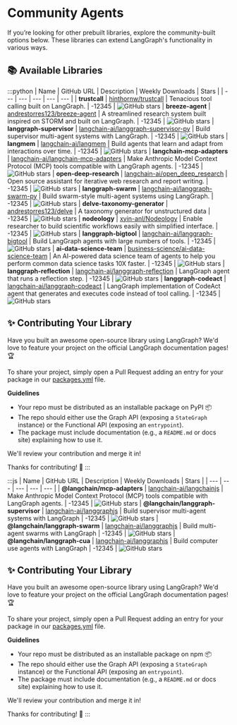 [//]: # (This file is automatically generated using a script in docs/_scripts. Do not edit this file directly!)
# Community Agents

If you’re looking for other prebuilt libraries, explore the community-built options 
below. These libraries can extend LangGraph's functionality in various ways.

## 📚 Available Libraries
[//]: # (This file is automatically generated using a script in docs/_scripts. Do not edit this file directly!)

:::python
| Name | GitHub URL | Description | Weekly Downloads | Stars |
| --- | --- | --- | --- | --- |
| **trustcall** | [hinthornw/trustcall](https://github.com/hinthornw/trustcall) | Tenacious tool calling built on LangGraph. | -12345 | ![GitHub stars](https://img.shields.io/github/stars/hinthornw/trustcall?style=social)
| **breeze-agent** | [andrestorres123/breeze-agent](https://github.com/andrestorres123/breeze-agent) | A streamlined research system built inspired on STORM and built on LangGraph. | -12345 | ![GitHub stars](https://img.shields.io/github/stars/andrestorres123/breeze-agent?style=social)
| **langgraph-supervisor** | [langchain-ai/langgraph-supervisor-py](https://github.com/langchain-ai/langgraph-supervisor-py) | Build supervisor multi-agent systems with LangGraph. | -12345 | ![GitHub stars](https://img.shields.io/github/stars/langchain-ai/langgraph-supervisor-py?style=social)
| **langmem** | [langchain-ai/langmem](https://github.com/langchain-ai/langmem) | Build agents that learn and adapt from interactions over time. | -12345 | ![GitHub stars](https://img.shields.io/github/stars/langchain-ai/langmem?style=social)
| **langchain-mcp-adapters** | [langchain-ai/langchain-mcp-adapters](https://github.com/langchain-ai/langchain-mcp-adapters) | Make Anthropic Model Context Protocol (MCP) tools compatible with LangGraph agents. | -12345 | ![GitHub stars](https://img.shields.io/github/stars/langchain-ai/langchain-mcp-adapters?style=social)
| **open-deep-research** | [langchain-ai/open_deep_research](https://github.com/langchain-ai/open_deep_research) | Open source assistant for iterative web research and report writing. | -12345 | ![GitHub stars](https://img.shields.io/github/stars/langchain-ai/open_deep_research?style=social)
| **langgraph-swarm** | [langchain-ai/langgraph-swarm-py](https://github.com/langchain-ai/langgraph-swarm-py) | Build swarm-style multi-agent systems using LangGraph. | -12345 | ![GitHub stars](https://img.shields.io/github/stars/langchain-ai/langgraph-swarm-py?style=social)
| **delve-taxonomy-generator** | [andrestorres123/delve](https://github.com/andrestorres123/delve) | A taxonomy generator for unstructured data | -12345 | ![GitHub stars](https://img.shields.io/github/stars/andrestorres123/delve?style=social)
| **nodeology** | [xyin-anl/Nodeology](https://github.com/xyin-anl/Nodeology) | Enable researcher to build scientific workflows easily with simplified interface. | -12345 | ![GitHub stars](https://img.shields.io/github/stars/xyin-anl/Nodeology?style=social)
| **langgraph-bigtool** | [langchain-ai/langgraph-bigtool](https://github.com/langchain-ai/langgraph-bigtool) | Build LangGraph agents with large numbers of tools. | -12345 | ![GitHub stars](https://img.shields.io/github/stars/langchain-ai/langgraph-bigtool?style=social)
| **ai-data-science-team** | [business-science/ai-data-science-team](https://github.com/business-science/ai-data-science-team) | An AI-powered data science team of agents to help you perform common data science tasks 10X faster. | -12345 | ![GitHub stars](https://img.shields.io/github/stars/business-science/ai-data-science-team?style=social)
| **langgraph-reflection** | [langchain-ai/langgraph-reflection](https://github.com/langchain-ai/langgraph-reflection) | LangGraph agent that runs a reflection step. | -12345 | ![GitHub stars](https://img.shields.io/github/stars/langchain-ai/langgraph-reflection?style=social)
| **langgraph-codeact** | [langchain-ai/langgraph-codeact](https://github.com/langchain-ai/langgraph-codeact) | LangGraph implementation of CodeAct agent that generates and executes code instead of tool calling. | -12345 | ![GitHub stars](https://img.shields.io/github/stars/langchain-ai/langgraph-codeact?style=social)

## ✨ Contributing Your Library

Have you built an awesome open-source library using LangGraph? We'd love to feature 
your project on the official LangGraph documentation pages! 🏆

To share your project, simply open a Pull Request adding an entry for your package in our [packages.yml](https://github.com/langchain-ai/langgraph/blob/main/docs/_scripts/third_party_page/packages.yml) file.

**Guidelines**

- Your repo must be distributed as an installable package on PyPI 📦
- The repo should either use the Graph API (exposing a `StateGraph` instance) or 
  the Functional API (exposing an `entrypoint`).
- The package must include documentation (e.g., a `README.md` or docs site) 
  explaining how to use it.

We'll review your contribution and merge it in!

Thanks for contributing! 🚀
:::

:::js
| Name | GitHub URL | Description | Weekly Downloads | Stars |
| --- | --- | --- | --- | --- |
| **@langchain/mcp-adapters** | [langchain-ai/langchainjs](https://github.com/langchain-ai/langchainjs) | Make Anthropic Model Context Protocol (MCP) tools compatible with LangGraph agents. | -12345 | ![GitHub stars](https://img.shields.io/github/stars/langchain-ai/langchainjs?style=social)
| **@langchain/langgraph-supervisor** | [langchain-ai/langgraphjs](https://github.com/langchain-ai/langgraphjs) | Build supervisor multi-agent systems with LangGraph | -12345 | ![GitHub stars](https://img.shields.io/github/stars/langchain-ai/langgraphjs?style=social)
| **@langchain/langgraph-swarm** | [langchain-ai/langgraphjs](https://github.com/langchain-ai/langgraphjs) | Build multi-agent swarms with LangGraph | -12345 | ![GitHub stars](https://img.shields.io/github/stars/langchain-ai/langgraphjs?style=social)
| **@langchain/langgraph-cua** | [langchain-ai/langgraphjs](https://github.com/langchain-ai/langgraphjs) | Build computer use agents with LangGraph | -12345 | ![GitHub stars](https://img.shields.io/github/stars/langchain-ai/langgraphjs?style=social)

## ✨ Contributing Your Library

Have you built an awesome open-source library using LangGraph? We'd love to feature 
your project on the official LangGraph documentation pages! 🏆

To share your project, simply open a Pull Request adding an entry for your package in our [packages.yml](https://github.com/langchain-ai/langgraph/blob/main/docs/_scripts/third_party_page/packages.yml) file.

**Guidelines**

- Your repo must be distributed as an installable package on npm 📦
- The repo should either use the Graph API (exposing a `StateGraph` instance) or 
  the Functional API (exposing an `entrypoint`).
- The package must include documentation (e.g., a `README.md` or docs site) 
  explaining how to use it.

We'll review your contribution and merge it in!

Thanks for contributing! 🚀
:::
